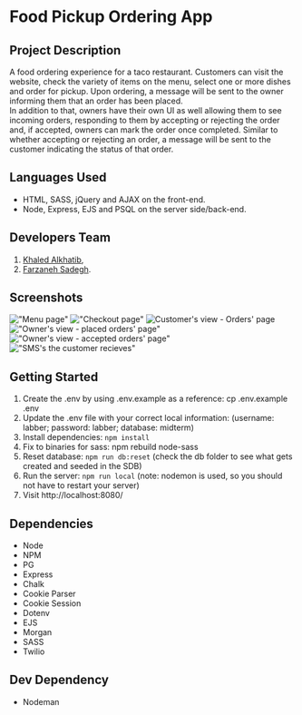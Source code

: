 # Food Pickup Ordering App

## Project Description

A food ordering experience for a taco restaurant. Customers can visit the website, check the variety of items on the menu, select one or more dishes and order for pickup. Upon ordering, a message will be sent to the owner informing them that an order has been placed.<br />
In addition to that, owners have their own UI as well allowing them to see incoming orders, responding to them by accepting or rejecting the order and, if accepted, owners can mark the order once completed. Similar to whether accepting or rejecting an order, a message will be sent to the customer indicating the status of that order.

## Languages Used

* HTML, SASS, jQuery and AJAX on the front-end.
* Node, Express, EJS and PSQL on the server side/back-end.

## Developers Team

1. [Khaled Alkhatib](https://github.com/Khaled91Alkhatib),
2. [Farzaneh Sadegh](https://github.com/FarzanehSa).

## Screenshots

!["Menu page"](https://github.com/Khaled91Alkhatib/Food-Pick-up-Ordering-app/blob/feat/general-css/screenshots/Menu%20page.png?raw=true)
!["Checkout page"](https://github.com/Khaled91Alkhatib/Food-Pick-up-Ordering-app/blob/feat/general-css/screenshots/Checkout%20page.png?raw=true)
![Customer's view - Orders' page](https://github.com/Khaled91Alkhatib/Food-Pick-up-Ordering-app/blob/feat/general-css/screenshots/Customer's%20view%20-%20Orders%20page.png?raw=true)
!["Owner's view - placed orders' page"](https://github.com/Khaled91Alkhatib/Food-Pick-up-Ordering-app/blob/feat/general-css/screenshots/Owner's%20view%20-%20placed%20orders'%20page.png?raw=true)
!["Owner's view - accepted orders' page"](https://github.com/Khaled91Alkhatib/Food-Pick-up-Ordering-app/blob/feat/general-css/screenshots/Owner's%20view%20-%20accepted%20orders'%20page.png?raw=true)
!["SMS's the customer recieves"](https://github.com/Khaled91Alkhatib/Food-Pick-up-Ordering-app/blob/feat/general-css/screenshots/SMS:s%20the%20customer%20recieves%20.png?raw=true)

## Getting Started

1. Create the .env by using .env.example as a reference: cp .env.example .env
2. Update the .env file with your correct local information:
  (username: labber; 
  password: labber; 
  database: midterm)
3. Install dependencies: `npm install`
4. Fix to binaries for sass: npm rebuild node-sass
5. Reset database: `npm run db:reset` (check the db folder to see what gets created and seeded in the SDB)
6. Run the server: `npm run local` (note: nodemon is used, so you should not have to restart your server)
7. Visit http://localhost:8080/

## Dependencies 

* Node
* NPM
* PG 
* Express
* Chalk
* Cookie Parser
* Cookie Session
* Dotenv
* EJS
* Morgan
* SASS
* Twilio

## Dev Dependency

* Nodeman
